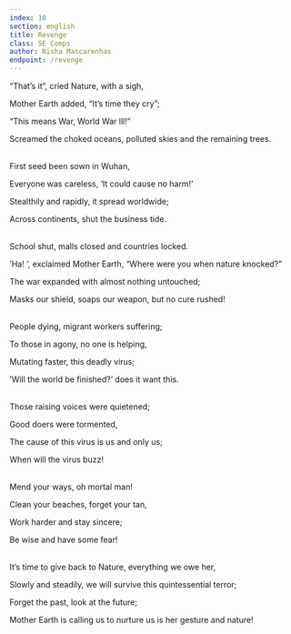 ```yaml
---
index: 10
section: english
title: Revenge
class: SE Comps
author: Nisha Mascarenhas
endpoint: /revenge
---
```


“That’s it”, cried Nature, with a sigh,

Mother Earth added, “It’s time they cry”;

“This means War, World War lll!”

Screamed the choked oceans, polluted skies and the remaining trees.<br><br>

First seed been sown in Wuhan,

Everyone was careless, ‘It could cause no harm!’

Stealthily and rapidly, it spread worldwide;

Across continents, shut the business tide.<br><br>

School shut, malls closed and countries locked.

’Ha! ‘, exclaimed Mother Earth, “Where were you when nature knocked?”

The war expanded with almost nothing untouched;

Masks our shield, soaps our weapon, but no cure rushed!<br><br>

People dying, migrant workers suffering;

To those in agony, no one is helping,

Mutating faster, this deadly virus;

’Will the world be finished?’ does it want this.<br><br>

Those raising voices were quietened;

Good doers were tormented,

The cause of this virus is us and only us;

When will the virus buzz!<br><br>

Mend your ways, oh mortal man!

Clean your beaches, forget your tan,

Work harder and stay sincere;

Be wise and have some fear!<br><br>

It’s time to give back to Nature, everything we owe her,

Slowly and steadily, we will survive this quintessential terror;

Forget the past, look at the future;

Mother Earth is calling us to nurture us is her gesture and nature!<br><br>
